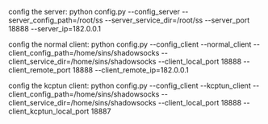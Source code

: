 config the server:
python config.py --config_server --server_config_path=/root/ss --server_service_dir=/root/ss --server_port 18888 --server_ip=182.0.0.1

config the normal client:
python config.py --config_client --normal_client --client_config_path=/home/sins/shadowsocks --client_service_dir=/home/sins/shadowsocks --client_local_port 18888 --client_remote_port 18888 --client_remote_ip=182.0.0.1

config the kcptun client:
python config.py --config_client --kcptun_client --client_config_path=/home/sins/shadowsocks --client_service_dir=/home/sins/shadowsocks --client_local_port 18888 --client_kcptun_local_port 18887

